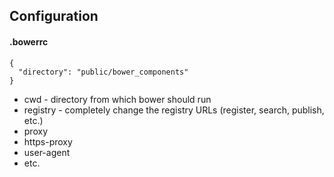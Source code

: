 ## Configuration

#### .bowerrc

```
{
  "directory": "public/bower_components"
}
```

* cwd - directory from which bower should run
* registry - completely change the registry URLs (register, search, publish, etc.)
* proxy
* https-proxy
* user-agent
* etc.
